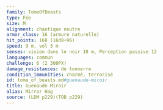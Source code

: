 ```yaml
---
family: TomeOfBeasts
type: Fée
size: M
alignment: chaotique neutre
armor_class: 16 (armure naturelle)
hit_points: 168 (16d8+96)
speed: 9 m, vol 3 m
senses: vision dans le noir 18 m, Perception passive 12
languages: commun
challenge: 6 (2 300PX)
damage_resistances: de tonnerre
condition_immunities: charmé, terrorisé
id: tome_of_beasts.md#guenaude-miroir
title: Guenaude Miroir
alias: Mirror Hag
source: (LDM p229)(TOB p229)
---
```



